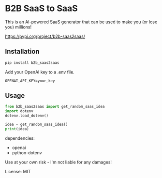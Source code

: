 # B2B SaaS to SaaS

This is an AI-powered SaaS generator that can be used to make you (or lose you) millions!

https://pypi.org/project/b2b-saas2saas/

## Installation

```bash
pip install b2b_saas2saas
```

Add your OpenAI key to a .env file. 
```
OPENAI_API_KEY=your_key
```

## Usage

```python
from b2b_saas2saas import get_random_saas_idea
import dotenv
dotenv.load_dotenv()

idea = get_random_saas_idea()
print(idea)
```

dependencies:
- openai
- python-dotenv

Use at your own risk - I'm not liable for any damages!

License: MIT